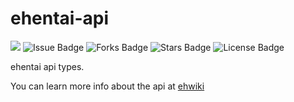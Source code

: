 # ehentai-api

[![](https://img.shields.io/npm/dm/ehentai-api)](https://www.npmjs.com/package/ehentai-api)
![Issue Badge](https://img.shields.io/github/issues/ppodds/ehentai-api)
![Forks Badge](https://img.shields.io/github/forks/ppodds/ehentai-api)
![Stars Badge](https://img.shields.io/github/stars/ppodds/ehentai-api)
![License Badge](https://img.shields.io/github/license/ppodds/ehentai-api)

ehentai api types.

You can learn more info about the api at [ehwiki](https://ehwiki.org/wiki/API)

